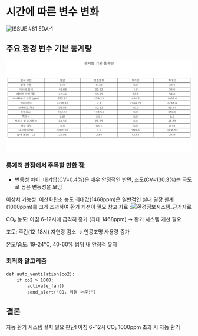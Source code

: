 # 시간에 따른 변수 변화  

![ISSUE #61 EDA-1](https://github.com/orgs/Pangyo-Coffee-Legends/projects/4/views/4?pane=issue&itemId=107528819&issue=Pangyo-Coffee-Legends%7Cbacklog%7C61)

## 주요 환경 변수 기본 통계량
![환경_모니터링_1일_추이](img/센서별_통계량.png)

### 통계적 관점에서 주목할 만한 점:
- 변동성 차이: 대기압(CV=0.4%)은 매우 안정적인 반면, 조도(CV=130.3%)는 극도로 높은 변동성을 보임

이상치 가능성: 이산화탄소 농도 최대값(1468ppm)은 일반적인 실내 권장 한계(1000ppm)를 크게 초과하여 환기 개선이 필요
참고 자료 :![환경정보시스템_근거자료](https://www.ehtis.or.kr/cmn/sym/mnu/mpm/111021203/htmlCnView.do)


CO₂ 농도: 아침 6-12시에 급격히 증가 (최대 1468ppm) → 환기 시스템 개선 필요

조도: 주간(12-18시) 자연광 감소 → 인공조명 사용량 증가

온도/습도: 19-24°C, 40-60% 범위 내 안정적 유지



### 최적화 알고리즘
```
def auto_ventilation(co2):
    if co2 > 1000:
        activate_fan()
        send_alert("CO₂ 위험 수준!")
```

## 결론
자동 환기 시스템 설치 필요 판단!
아침 6~12시 CO₂ 1000ppm 초과 시 자동 환기


